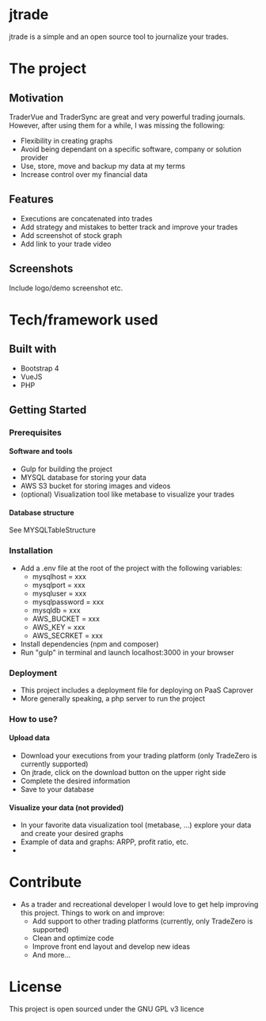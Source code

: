 # jtrade
jtrade is a simple and an open source tool to journalize your trades.

# The project
## Motivation
TraderVue and TraderSync are great and very powerful trading journals. However, after using them for a while, I was missing the following:
- Flexibility in creating graphs 
- Avoid being dependant on a specific software, company or solution provider
- Use, store, move and backup my data at my terms 
- Increase control over my financial data 

## Features
- Executions are concatenated into trades
- Add strategy and mistakes to better track and improve your trades
- Add screenshot of stock graph
- Add link to your trade video 

## Screenshots

Include logo/demo screenshot etc.

# Tech/framework used

## Built with
- Bootstrap 4 
- VueJS
- PHP


## Getting Started

### Prerequisites
#### Software and tools
- Gulp for building the project
- MYSQL database for storing your data
- AWS S3 bucket for storing images and videos
- (optional) Visualization tool like metabase to visualize your trades

#### Database structure
See MYSQLTableStructure

### Installation
- Add a .env file at the root of the project with the following variables:
	- mysqlhost = xxx
	- mysqlport = xxx
	- mysqluser = xxx
	- mysqlpassword = xxx
	- mysqldb = xxx
	- AWS_BUCKET = xxx
	- AWS_KEY = xxx
	- AWS_SECRKET = xxx
- Install dependencies (npm and composer)
- Run "gulp" in terminal and launch localhost:3000 in your browser

### Deployment
- This project includes a deployment file for deploying on PaaS Caprover
- More generally speaking, a php server to run the project

### How to use?
#### Upload data
- Download your executions from your trading platform (only TradeZero is currently supported)
- On jtrade, click on the download button on the upper right side
- Complete the desired information 
- Save to your database

#### Visualize your data (not provided)
- In your favorite data visualization tool (metabase, ...) explore your data and create your desired graphs
- Example of data and graphs: ARPP, profit ratio, etc.
- 

# Contribute
- As a trader and recreational developer I would love to get help improving this project. Things to work on and improve:
	- Add support to other trading platforms (currently, only TradeZero is supported)  
	- Clean and optimize code
	- Improve front end layout and develop new ideas 
	- And more...

# License
This project is open sourced under the GNU GPL v3 licence
